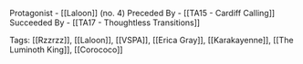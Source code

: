 Protagonist - [[Laloon]] (no. 4)
Preceded By - [[TA15 - Cardiff Calling]]
Succeeded By - [[TA17 - Thoughtless Transitions]]

Tags: [[Rzzrzz]], [[Laloon]], [[VSPA]], [[Erica Gray]], [[Karakayenne]], [[The Luminoth King]], [[Corococo]]